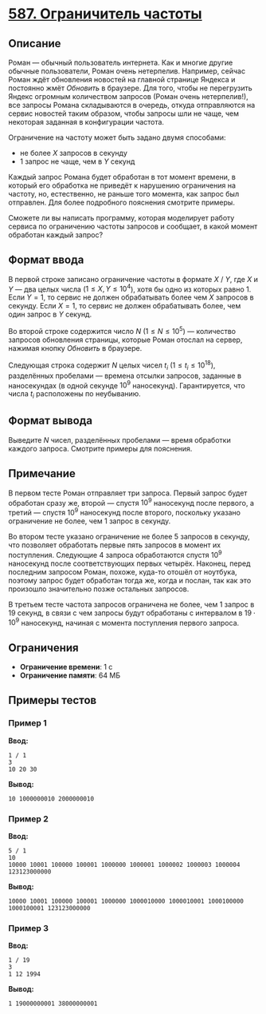 # [587. Ограничитель частоты](https://coderun.yandex.ru/problem/frequency-limitation)

## Описание

Роман — обычный пользователь интернета. Как и многие другие обычные пользователи, Роман очень нетерпелив. Например, сейчас Роман ждёт обновления новостей на главной странице Яндекса и постоянно жмёт *Обновить* в браузере. Для того, чтобы не перегрузить Яндекс огромным количеством запросов (Роман очень нетерпелив!), все запросы Романа складываются в очередь, откуда отправляются на сервис новостей таким образом, чтобы запросы шли не чаще, чем некоторая заданная в конфигурации частота.

Ограничение на частоту может быть задано двумя способами:
* не более $X$ запросов в секунду
* 1 запрос не чаще, чем в $Y$ секунд

Каждый запрос Романа будет обработан в тот момент времени, в который его обработка не приведёт к нарушению ограничения на частоту, но, естественно, не раньше того момента, как запрос был отправлен. Для более подробного пояснения смотрите примеры.

Сможете ли вы написать программу, которая моделирует работу сервиса по ограничению частоты запросов и сообщает, в какой момент обработан каждый запрос?

## Формат ввода

В первой строке записано ограничение частоты в формате $X$ / $Y$, где $X$ и $Y$ — два целых числа ($1 \le X, Y \le 10^4$), хотя бы одно из которых равно 1. Если $Y = 1$, то сервис не должен обрабатывать более чем $X$ запросов в секунду. Если $X = 1$, то сервис не должен обрабатывать более, чем один запрос в $Y$ секунд.

Во второй строке содержится число $N$ ($1 \le N \le 10^5$) — количество запросов обновления страницы, которые Роман отослал на сервер, нажимая кнопку *Обновить* в браузере.

Следующая строка содержит $N$ целых чисел $t_i$ ($1 \le t_i \le 10^{18}$), разделённых пробелами — времена отсылки запросов, заданные в наносекундах (в одной секунде $10^9$ наносекунд). Гарантируется, что числа $t_i$ расположены по неубыванию.

## Формат вывода

Выведите $N$ чисел, разделённых пробелами — время обработки каждого запроса. Смотрите примеры для пояснения.

## Примечание

В первом тесте Роман отправляет три запроса. Первый запрос будет обработан сразу же, второй — спустя $10^9$ наносекунд после первого, а третий — спустя $10^9$ наносекунд после второго, поскольку указано ограничение не более, чем 1 запрос в секунду.

Во втором тесте указано ограничение не более 5 запросов в секунду, что позволяет обработать первые пять запросов в момент их поступления. Следующие 4 запроса обработаются спустя $10^9$ наносекунд после соответствующих первых четырёх. Наконец, перед последним запросом Роман, похоже, куда-то отошёл от ноутбука, поэтому запрос будет обработан тогда же, когда и послан, так как это произошло значительно позже остальных запросов.

В третьем тесте частота запросов ограничена не более, чем 1 запрос в 19 секунд, в связи с чем запросы будут обработаны с интервалом в $19 \cdot 10^9$ наносекунд, начиная с момента поступления первого запроса.

## Ограничения

* **Ограничение времени**: 1 с
* **Ограничение памяти**: 64 МБ

## Примеры тестов

### Пример 1

**Ввод:**
```
1 / 1
3
10 20 30
```

**Вывод:**
```
10 1000000010 2000000010
```

### Пример 2

**Ввод:**
```
5 / 1
10
10000 10001 100000 100001 1000000 1000001 1000002 1000003 1000004 123123000000
```

**Вывод:**
```
10000 10001 100000 100001 1000000 1000010000 1000010001 1000100000 1000100001 123123000000
```

### Пример 3

**Ввод:**
```
1 / 19
3
1 12 1994
```

**Вывод:**
```
1 19000000001 38000000001
```